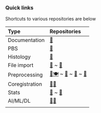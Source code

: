 ### Quick links
Shortcuts to various repositories are below

|Type | Repositories |
|:-   |:-        |
| Documentation | [🍍](https://jsmckenzie.github.io) | 
| PBS | [🚨](https://github.com/jsmckenzie/PBS_Error) | 
Histology | [🦩](https://github.com/jsmckenzie/flamingo) |
| File import| [🐙](https://github.com/jsmckenzie/octopus) ~ [🌊](https://github.com/jsmckenzie/seascape)|
| Preprocessing| [🦕🍽](https://github.com/jsmckenzie/stegosaurus) ~ [🦔](https://github.com/jsmckenzie/hedgehog) ~ [🌈](https://github.com/jsmckenzie/rainbow) ~ [🦉](https://github.com/jsmckenzie/owl)|
| Coregistration| [👑🐶](https://github.com/jsmckenzie/corgi) |
| Stats | [🦣](https://github.com/jsmckenzie/maml) ~ [🦓](https://github.com/jsmckenzie/zebra) |
| AI/ML/DL | [🔴🐼](https://github.com/jsmckenzie/redpanda) |
| | |
